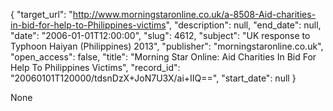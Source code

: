 {
  "target_url": "http://www.morningstaronline.co.uk/a-8508-Aid-charities-in-bid-for-help-to-Philippines-victims", 
  "description": null, 
  "end_date": null, 
  "date": "2006-01-01T12:00:00", 
  "slug": 4612, 
  "subject": "UK response to Typhoon Haiyan (Philippines) 2013", 
  "publisher": "morningstaronline.co.uk", 
  "open_access": false, 
  "title": "Morning Star Online: Aid Charities In Bid For Help To Philippines Victims", 
  "record_id": "20060101T120000/tdsnDzX+JoN7U3X/ai+IIQ==", 
  "start_date": null
}

None